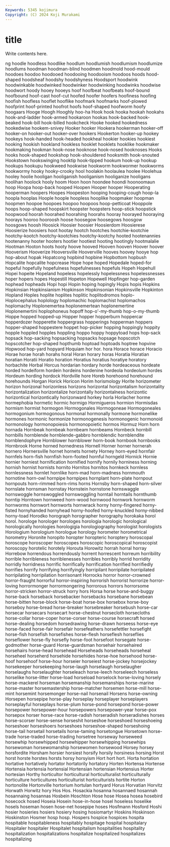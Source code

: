 ```yaml
---
Keywords: 5345 kojimura
Copyright: (C) 2024 Koji Murakami
---
```


# title

Write contents here.



ng hoodle hoodless
hoodlike hoodlum hoodlumish hoodlumism hoodlumize hoodlums hoodman hoodman-blind hoodmen hoodmold
hood-mould hoodoes hoodoo hoodooed hoodooing hoodooism hoodoos hoods hood-shaped hoodsheaf
hoodshy hoodshyness Hoodsport hoodwink hoodwinkable hoodwinked hoodwinker hoodwinking hoodwinks hoodwise
hoodwort hoody hooey hooeys hoof hoofbeat hoofbeats hoof-bound hoofbound hoof-cast
hoof-cut hoofed hoofer hoofers hoofiness hoofing hoofish hoofless hooflet hooflike
hoofmark hoofmarks hoof-plowed hoofprint hoof-printed hoofrot hoofs hoof-shaped hoofworm hoofy
hoogaars Hooge Hoogh Hooghly hoo-ha Hook hook hooka hookah hookahs
hook-and-ladder hook-armed hookaroon hookas hook-backed hook-beaked hook-bill hook-billed hookcheck Hooke
hooked hookedness hookedwise hookem-snivey Hooker hooker Hookera hookerman hooker-off hooker-on
hooker-out hooker-over hookers Hookerton hooker-up hookey hookeys hook-handed hook-headed hookheal
hookier hookies hookiest hooking hookish hookland hookless hooklet hooklets hooklike
hookmaker hookmaking hookman hook-nose hooknose hook-nosed hooknoses Hooks hooks hook-shaped
hookshop hook-shouldered hooksmith hook-snouted Hookstown hookswinging hooktip hook-tipped hookum hook-up
hookup hookups hookupu hookweed hookwise hookworm hookwormer hookworms hookwormy hooky
hooky-crooky hool hoolakin hoolaulea hoolee Hoolehua hooley hoolie hooligan hooliganish
hooliganism hooliganize hooligans hoolihan hoolock hooly hoom Hoon hoon hoondee
hoondi hoonoomaun hoop Hoopa hoop-back hooped Hoopen Hooper hooper Hooperating
hooperman hoopers Hoopes Hoopeston hooping hooping-cough hoop-la hoopla hooplas Hoople
hoople hoopless hooplike hoopmaker hoopman hoopmen hoopoe hoopoes hoopoo hoopoos
hoop-petticoat Hooppole hoops hoop-shaped hoopskirt hoopster hoopsters hoop-stick hoopstick hoopwood
hoorah hoorahed hoorahing hoorahs hooray hoorayed hooraying hoorays hooroo hooroosh
hoose hoosegow hoosegows hoosgow hoosgows hoosh Hoosick Hoosier hoosier Hoosierdom
Hoosierese Hoosierize hoosiers hoot hootay hootch hootches hootchie-kootchie hootchy-kootch hootchy-kootchies
hootchy-kootchy hooted hootenannies hootenanny hooter hooters hootier hootiest hooting hootingly
hootmalalie Hootman Hooton hoots hooty hoove hooved Hooven hooven Hoover
hoover Hooverism Hooverize Hooversville Hooverville hooves hoovey hooye hop hop-about
hopak Hopatcong hopbind hopbine Hopbottom hopbush Hopcalite hopcalite hopcrease Hope
hope hoped Hopedale hoped-for hopeful hopefully hopefulness hopefulnesses hopefuls Hopeh
Hopehull Hopei hopeite Hopeland hopeless hopelessly hopelessness hopelessnesses hoper hopers
hopes Hopestill Hopeton Hopewell Hopfinger hop-garden hophead hopheads Hopi hopi
Hopin hoping hopingly Hopis hopis Hopkins Hopkinsian Hopkinsianism Hopkinson Hopkinsonian
Hopkinsville Hopkinton Hopland Hoples hoplite hoplites hoplitic hoplitodromos hoplo- Hoplocephalus
hoplology hoplomachic hoplomachist hoplomachos hoplomachy Hoplonemertea hoplonemertean hoplonemertine Hoplonemertini hoplophoneus
hopoff hop-o'-my-thumb hop-o-my-thumb Hoppe hopped hopped-up Hopper hopper hopperburn hoppercar
hopperdozer hopperette hoppergrass hopperings hopperman hoppers hopper-shaped hoppestere hoppet hop-picker
hopping hoppingly hoppity hopple hoppled hopples hoppling hoppo hoppy hoppytoad
hops hop-sack hopsack hop-sacking hopsacking hopsacks hopsage hopscotch hopscotcher hop-shaped
hopthumb hoptoad hoptoads hoptree hopvine Hopwood hop-yard hopyard Hoquiam hor
hor. hora Horace horace Horacio Horae horae horah horahs horal
Horan horary horas Horatia Horatian horatian Horatii Horatio horation Horatius
horatius horatiye horatory horbachite Horbal Horcus hordarian hordary horde hordeaceous
hordeate horded hordeiform hordein hordeins hordenine hordeola hordeolum hordes Hordeum
hording hordock Hordville hore Horeb horehoond horehound horehounds Horgan Horick
Horicon Horim horismology Horite horizometer horizon horizonal horizonless horizons horizontal
horizontalism horizontality horizontalization horizontalize horizontally horizontalness horizontic horizontical horizontically horizonward
horkey horla Horlacher horme hormephobia hormetic hormic hormigo Hormigueros hormion
Hormisdas hormism hormist hormogon Hormogonales Hormogoneae Hormogoneales hormogonium hormogonous hormonal
hormonally hormone hormonelike hormones hormonic hormonize hormonogenesis hormonogenic hormonoid hormonology
hormonopoiesis hormonopoietic hormos Hormuz Horn horn hornada Hornbeak hornbeak hornbeam
hornbeams Hornbeck hornbill hornbills hornblende hornblende-gabbro hornblendic hornblendite hornblendophyre Hornblower
hornblower horn-book hornbook hornbooks Hornbrook Horne horned hornedness Hornell Horner
horner hornerah hornero Hornersville hornet hornets hornety Horney horn-eyed hornfair
hornfels horn-fish hornfish horn-footed hornful horngeld Hornick Hornie hornier horniest
hornification hornified hornify hornily horniness horning hornish hornist hornists hornito
Hornitos hornitos hornkeck hornless hornlessness hornlet hornlike horn-mad horn-madness hornmouth
hornotine horn-owl hornpipe hornpipes hornplant horn-plate hornpout hornpouts horn-rimmed horn-rims
horns Hornsby horn-shaped horn-silver hornslate hornsman hornstay Hornstein hornstone hornswaggle
hornswoggle hornswoggled hornswoggling horntail horntails hornthumb horntip Horntown hornweed horn-wood
hornwood hornwork hornworm hornworms hornwort hornworts hornwrack horny horny-fingered horny-fisted
hornyhanded hornyhead horny-hoofed horny-knuckled horny-nibbed horny-toad Horodko horograph horographer horography
horokaka horol horol. horologe horologer horologes horologia horologic horological horologically
horologies horologigia horologiography horologist horologists Horologium horologium horologue horology horometer
horometrical horometry Horonite horopito horopter horopteric horoptery horoscopal horoscope horoscoper
horoscopes horoscopic horoscopical horoscopist horoscopy horotelic horotely Horouta Horowitz horrah
horral horray Horrebow horrendous horrendously horrent horrescent horreum horribility horrible
horribleness horriblenesses horribles horribly horrid horridity horridly horridness horrific horrifically
horrification horrified horrifiedly horrifies horrify horrifying horrifyingly horripilant horripilate horripilated
horripilating horripilation horrisonant Horrocks horror horror-crowned horror-fraught horrorful horror-inspiring horrorish
horrorist horrorize horror-loving horrormonger horrormongering horrorous horrors horrorsome horror-stricken horror-struck
horry hors Horsa horse horse-and-buggy horse-back horseback horsebacker horsebacks horsebane
horsebean horse-bitten horse-block horse-boat horse-box horsebox horse-boy horseboy horse-bread horse-breaker
horsebreaker horsebush horse-car horsecar horsecars horsecart horse-chestnut horsecloth horsecloths horse-collar
horse-coper horse-corser horse-course horsecraft horsed horse-dealing horsedom horsedrawing horse-drawn horseess
horse-eye horse-faced horse-fair horsefair horsefeathers horsefettler horsefight horse-fish horsefish horsefishes
horse-flesh horseflesh horseflies horseflower horse-fly horsefly horse-foot horsefoot horsegate horse-godmother
horse-guard Horse-guardsman horsehair horsehaired horsehairs horse-head horsehead Horseheads horseheads horseheal
horseheel horseherd horsehide horsehides horse-hoe horsehood horse-hoof horsehoof horse-hour horseier
horseiest horse-jockey horsejockey horsekeeper horsekeeping horse-laugh horselaugh horselaugher horselaughs horselaughter
horseleach horse-leech horseleech horseless horselike horse-litter horse-load horseload horselock horse-loving
horsely horse-mackerel horseman horsemanship horsemanships horse-marine horse-master horsemastership horse-matcher horsemen
horse-mill horse-mint horsemint horsemonger horse-nail horsenail Horsens horse-owning Horsepen horsepipe
horse-play horseplay horseplayer horseplayers horseplayful horseplays horse-plum horse-pond horsepond horse-power
horsepower horsepower-hour horsepowers horsepower-year horse-pox horsepox horser horse-race horse-radish horseradish
horseradishes horses horse-scorser horse-sense horseshit horseshoe horseshoed horseshoeing horseshoer horseshoers
horseshoes horseshoe-shaped horseshoing horse-tail horsetail horsetails horse-taming horsetongue Horsetown horse-trade
horse-traded horse-trading horsetree horseway horseweed horsewhip horsewhipped horsewhipper horsewhipping horsewhips
horsewoman horsewomanship horsewomen horsewood Horsey horsey horsfordite Horsham horsier horsiest
horsify horsily horsiness horsing Horst horst horste horstes horsts horsy
horsyism Hort hort hort. Horta hortation hortative hortatively hortator hortatorily
hortatory Horten Hortensa Hortense Hortensia hortensia hortensial Hortensian hortensian Hortensius
Horter hortesian Horthy horticultor horticultural horticulturalist horticulturally horticulture horticultures horticulturist
horticulturists hortite Horton hortonolite Hortonville hortorium hortulan hortyard Horus Horvatian
Horvitz Horwath Horwitz hory Hos Hos. Hosackia hosanna hosannaed hosannah
hosannaing hosannas Hosbein Hoschton Hose hose Hosea hosea hosebird hosecock
hosed Hoseia Hosein hose-in-hose hosel hoseless hoselike hosels hoseman hosen
hose-net hosepipe hoses Hosfmann Hosford Hoshi hosier hosieries hosiers hosiery
hosing hosiomartyr Hoskins Hoskinson Hoskinston Hosmer hosp hosp. Hospers hospice
hospices hospita hospitable hospitableness hospitably hospitage hospital hospitalary Hospitaler hospitaler
Hospitalet hospitalism hospitalities hospitality hospitalization hospitalizations hospitalize hospitalized hospitalizes hospitalizing
